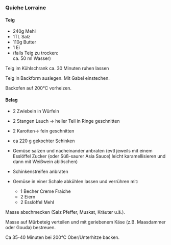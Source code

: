 ### Quiche Lorraine

#### Teig

* 240g Mehl
* 1TL Salz
* 110g Butter
* 1 Ei
* (falls Teig zu trocken:  
  ca. 50 ml Wasser)
 
Teig im Kühlschrank ca. 30 Minuten ruhen lassen

Teig in Backform auslegen. Mit Gabel einstechen.

Backofen auf 200°C vorheizen.

#### Belag

* 2 Zwiebeln in Würfeln 
* 2 Stangen Lauch -> heller Teil in Ringe geschnitten
* 2 Karotten-> fein geschnitten
* ca 220 g gekochter Schinken

* Gemüse salzen und nacheinander anbraten (evtl jeweils mit einem
  Esslöffel Zucker (oder Süß-saurer Asia Sauce) leicht karamellisieren und
  dann mit Weißwein ablöschen)
* Schinkenstreifen anbraten

* Gemüse in einer Schale abkühlen lassen und verrühren mit:
  * 1 Becher Creme Fraiche
  * 2 Eiern
  * 2 Esslöffel Mehl

Masse abschmecken (Salz Pfeffer, Muskat, Kräuter u.ä.).

Masse auf Mürbeteig verteilen und mit geriebenem Käse
(z.B. Maasdammer oder Gouda) bestreuen.

Ca 35-40 Minuten bei 200°C Ober/Unterhitze backen.
